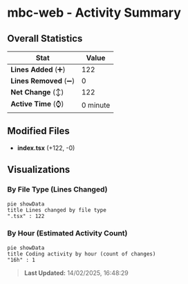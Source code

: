 # mbc-web - Activity Summary 

## Overall Statistics

| Stat                   | Value                                                             |
| ---------------------- | ----------------------------------------------------------------- |
| **Lines Added** (➕)   | 122                                          |
| **Lines Removed** (➖) | 0                                        |
| **Net Change** (↕)    | 122                |
| **Active Time** (⌚)   | 0 minute |


## Modified Files
- **index.tsx** (+122, -0)

## Visualizations

### By File Type (Lines Changed)

```mermaid
pie showData
title Lines changed by file type
".tsx" : 122
```

### By Hour (Estimated Activity Count)

```mermaid
pie showData
title Coding activity by hour (count of changes)
"16h" : 1
```


> **Last Updated:** 14/02/2025, 16:48:29